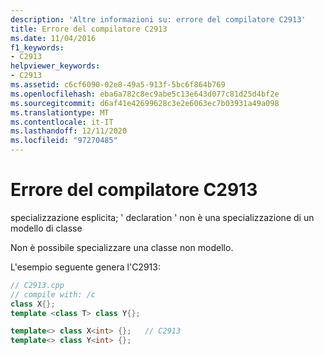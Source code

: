 ```yaml
---
description: 'Altre informazioni su: errore del compilatore C2913'
title: Errore del compilatore C2913
ms.date: 11/04/2016
f1_keywords:
- C2913
helpviewer_keywords:
- C2913
ms.assetid: c6cf6090-02e8-49a5-913f-5bc6f864b769
ms.openlocfilehash: eba6a782c8ec9abe5c13e643d077c81d25d4bf2e
ms.sourcegitcommit: d6af41e42699628c3e2e6063ec7b03931a49a098
ms.translationtype: MT
ms.contentlocale: it-IT
ms.lasthandoff: 12/11/2020
ms.locfileid: "97270485"
---
```

# <a name="compiler-error-c2913"></a>Errore del compilatore C2913

specializzazione esplicita; ' declaration ' non è una specializzazione di un modello di classe

Non è possibile specializzare una classe non modello.

L'esempio seguente genera l'C2913:

```cpp
// C2913.cpp
// compile with: /c
class X{};
template <class T> class Y{};

template<> class X<int> {};   // C2913
template<> class Y<int> {};
```

